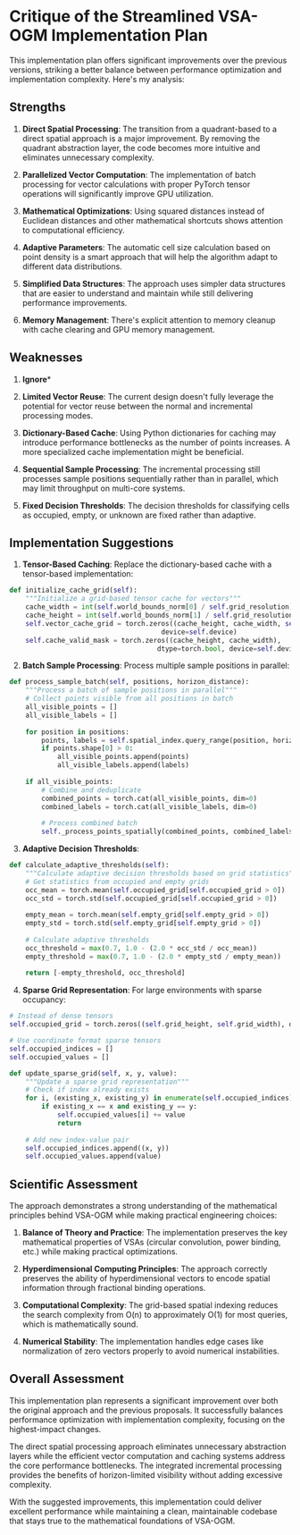 # Critique of the Streamlined VSA-OGM Implementation Plan

This implementation plan offers significant improvements over the previous versions, striking a better balance between performance optimization and implementation complexity. Here's my analysis:

## Strengths

1. **Direct Spatial Processing**: The transition from a quadrant-based to a direct spatial approach is a major improvement. By removing the quadrant abstraction layer, the code becomes more intuitive and eliminates unnecessary complexity.

2. **Parallelized Vector Computation**: The implementation of batch processing for vector calculations with proper PyTorch tensor operations will significantly improve GPU utilization.

3. **Mathematical Optimizations**: Using squared distances instead of Euclidean distances and other mathematical shortcuts shows attention to computational efficiency.

4. **Adaptive Parameters**: The automatic cell size calculation based on point density is a smart approach that will help the algorithm adapt to different data distributions.

5. **Simplified Data Structures**: The approach uses simpler data structures that are easier to understand and maintain while still delivering performance improvements.

6. **Memory Management**: There's explicit attention to memory cleanup with cache clearing and GPU memory management.

## Weaknesses

1. **Ignore***

2. **Limited Vector Reuse**: The current design doesn't fully leverage the potential for vector reuse between the normal and incremental processing modes.

3. **Dictionary-Based Cache**: Using Python dictionaries for caching may introduce performance bottlenecks as the number of points increases. A more specialized cache implementation might be beneficial.

4. **Sequential Sample Processing**: The incremental processing still processes sample positions sequentially rather than in parallel, which may limit throughput on multi-core systems.

5. **Fixed Decision Thresholds**: The decision thresholds for classifying cells as occupied, empty, or unknown are fixed rather than adaptive.

## Implementation Suggestions

1. **Tensor-Based Caching**: Replace the dictionary-based cache with a tensor-based implementation:

```python
def initialize_cache_grid(self):
    """Initialize a grid-based tensor cache for vectors"""
    cache_width = int(self.world_bounds_norm[0] / self.grid_resolution) + 1
    cache_height = int(self.world_bounds_norm[1] / self.grid_resolution) + 1
    self.vector_cache_grid = torch.zeros((cache_height, cache_width, self.vsa_dimensions), 
                                      device=self.device)
    self.cache_valid_mask = torch.zeros((cache_height, cache_width), 
                                     dtype=torch.bool, device=self.device)
```

2. **Batch Sample Processing**: Process multiple sample positions in parallel:

```python
def process_sample_batch(self, positions, horizon_distance):
    """Process a batch of sample positions in parallel"""
    # Collect points visible from all positions in batch
    all_visible_points = []
    all_visible_labels = []
    
    for position in positions:
        points, labels = self.spatial_index.query_range(position, horizon_distance)
        if points.shape[0] > 0:
            all_visible_points.append(points)
            all_visible_labels.append(labels)
    
    if all_visible_points:
        # Combine and deduplicate
        combined_points = torch.cat(all_visible_points, dim=0)
        combined_labels = torch.cat(all_visible_labels, dim=0)
        
        # Process combined batch
        self._process_points_spatially(combined_points, combined_labels)
```

3. **Adaptive Decision Thresholds**:

```python
def calculate_adaptive_thresholds(self):
    """Calculate adaptive decision thresholds based on grid statistics"""
    # Get statistics from occupied and empty grids
    occ_mean = torch.mean(self.occupied_grid[self.occupied_grid > 0])
    occ_std = torch.std(self.occupied_grid[self.occupied_grid > 0])
    
    empty_mean = torch.mean(self.empty_grid[self.empty_grid > 0])
    empty_std = torch.std(self.empty_grid[self.empty_grid > 0])
    
    # Calculate adaptive thresholds
    occ_threshold = max(0.7, 1.0 - (2.0 * occ_std / occ_mean))
    empty_threshold = max(0.7, 1.0 - (2.0 * empty_std / empty_mean))
    
    return [-empty_threshold, occ_threshold]
```

4. **Sparse Grid Representation**: For large environments with sparse occupancy:

```python
# Instead of dense tensors
self.occupied_grid = torch.zeros((self.grid_height, self.grid_width), device=self.device)

# Use coordinate format sparse tensors
self.occupied_indices = []
self.occupied_values = []

def update_sparse_grid(self, x, y, value):
    """Update a sparse grid representation"""
    # Check if index already exists
    for i, (existing_x, existing_y) in enumerate(self.occupied_indices):
        if existing_x == x and existing_y == y:
            self.occupied_values[i] += value
            return
    
    # Add new index-value pair
    self.occupied_indices.append((x, y))
    self.occupied_values.append(value)
```

## Scientific Assessment

The approach demonstrates a strong understanding of the mathematical principles behind VSA-OGM while making practical engineering choices:

1. **Balance of Theory and Practice**: The implementation preserves the key mathematical properties of VSAs (circular convolution, power binding, etc.) while making practical optimizations.

2. **Hyperdimensional Computing Principles**: The approach correctly preserves the ability of hyperdimensional vectors to encode spatial information through fractional binding operations.

3. **Computational Complexity**: The grid-based spatial indexing reduces the search complexity from O(n) to approximately O(1) for most queries, which is mathematically sound.

4. **Numerical Stability**: The implementation handles edge cases like normalization of zero vectors properly to avoid numerical instabilities.

## Overall Assessment

This implementation plan represents a significant improvement over both the original approach and the previous proposals. It successfully balances performance optimization with implementation complexity, focusing on the highest-impact changes.

The direct spatial processing approach eliminates unnecessary abstraction layers while the efficient vector computation and caching systems address the core performance bottlenecks. The integrated incremental processing provides the benefits of horizon-limited visibility without adding excessive complexity.

With the suggested improvements, this implementation could deliver excellent performance while maintaining a clean, maintainable codebase that stays true to the mathematical foundations of VSA-OGM.